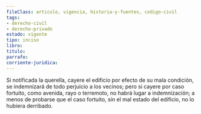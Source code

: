 ```yaml
---
fileClass: articulo, vigencia, historia-y-fuentes, codigo-civil
tags:
- derecho-civil
- derecho-privado
estado: vigente
tipo: inciso
libro:
titulo:
parrafo:
corriente-juridica:
---
```

Si notificada la querella, cayere el edificio por efecto de su mala condición, se indemnizará de todo perjuicio a los vecinos; pero si cayere por caso fortuito, como avenida, rayo o terremoto, no habrá lugar a indemnización; a menos de probarse que el caso fortuito, sin el mal estado del edificio, no lo hubiera derribado.